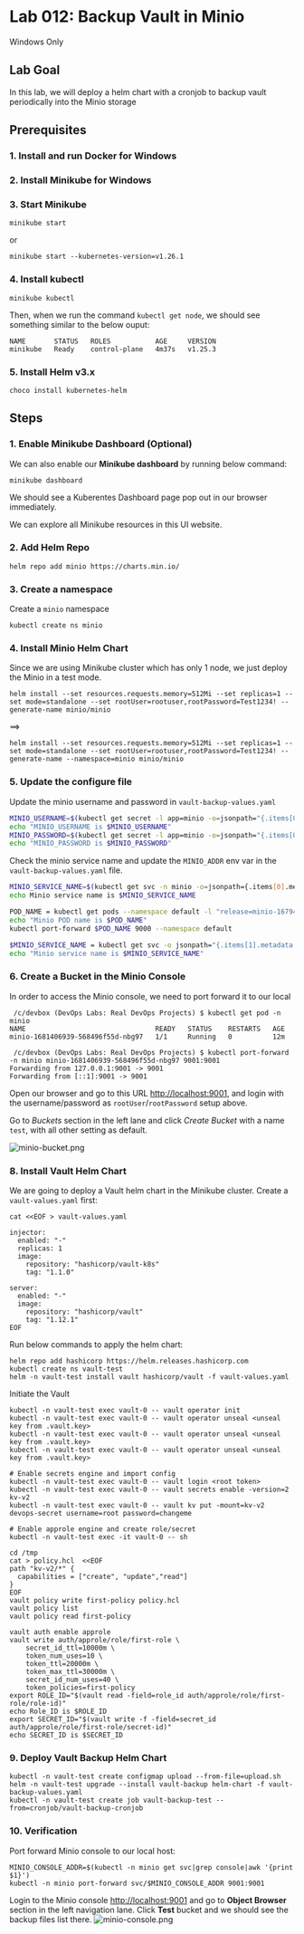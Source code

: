 # Lab 012: Backup Vault in Minio

Windows Only

<!--
Issues:

For 1 CPU Windows, `Windows + Ubuntu (vagrant vbox)` doesn't work - It works with Docker.

However, the Minio has issues.
-->

## Lab Goal

In this lab, we will deploy a helm chart with a cronjob to backup vault periodically into the Minio storage

## Prerequisites

### 1. Install and run Docker for Windows

### 2. Install Minikube for Windows

### 3. Start Minikube

`minikube start`

or

`minikube start --kubernetes-version=v1.26.1`

<!--
Output:

```dos
PS C:\devbox> minikube start --kubernetes-version=v1.26.1
* minikube v1.29.0 on Microsoft Windows 10 Enterprise 10.0.19044.2604 Build 19044.2604
* Using the docker driver based on existing profile
* Starting control plane node minikube in cluster minikube
* Pulling base image ...
* Updating the running docker "minikube" container ...
* Preparing Kubernetes v1.26.1 on Docker 20.10.23 ...
* Configuring bridge CNI (Container Networking Interface) ...
* Verifying Kubernetes components...
  - Using image gcr.io/k8s-minikube/storage-provisioner:v5
* Enabled addons: storage-provisioner, default-storageclass
* Done! kubectl is now configured to use "minikube" cluster and "default" namespace by default
```

PS C:\devbox> minikube start
* minikube v1.29.0 on Microsoft Windows 10 Enterprise 10.0.19044.2604 Build 19044.2604
* Using the docker driver based on existing profile
* Starting control plane node minikube in cluster minikube
* Pulling base image ...
* Restarting existing docker container for "minikube" ...
* Preparing Kubernetes v1.26.1 on Docker 20.10.23 ...
* Configuring bridge CNI (Container Networking Interface) ...
* Verifying Kubernetes components...
  - Using image docker.io/kubernetesui/dashboard:v2.7.0
  - Using image docker.io/kubernetesui/metrics-scraper:v1.0.8
  - Using image gcr.io/k8s-minikube/storage-provisioner:v5
* Some dashboard features require the metrics-server addon. To enable all features please run:

        minikube addons enable metrics-server

* Enabled addons: storage-provisioner, default-storageclass, dashboard
* Done! kubectl is now configured to use "minikube" cluster and "default" namespace by default
PS C:\devbox> minikube addons enable metrics-server
* metrics-server is an addon maintained by Kubernetes. For any concerns contact minikube on GitHub.
we can view the list of minikube maintainers at: https://github.com/kubernetes/minikube/blob/master/OWNERS
  - Using image registry.k8s.io/metrics-server/metrics-server:v0.6.2
* The 'metrics-server' addon is enabled
PS C:\devbox> minikube status
minikube
type: Control Plane
host: Running
kubelet: Running
apiserver: Running
kubeconfig: Configured
-->

<!--
Check status:

`minikube status`

Output:

```dos
PS C:\devbox> minikube status
minikube
type: Control Plane
host: Running
kubelet: Running
apiserver: Running
kubeconfig: Configured
```
Once the Minikube starts, we can download the kubectl
-->

### 4. Install kubectl

```dos
minikube kubectl
```

<!--
Output:

```dos
PS C:\devbox> minikube kubectl
kubectl controls the Kubernetes cluster manager.

 Find more information at: https://kubernetes.io/docs/reference/kubectl/

Basic Commands (Beginner):
  create          Create a resource from a file or from stdin
  expose          Take a replication controller, service, deployment or pod and expose it as a new Kubernetes service
  run             Run a particular image on the cluster
  set             Set specific features on objects
...
```
-->

Then, when we run the command `kubectl get node`, we should see something similar to the below ouput:

```dos
NAME       STATUS   ROLES           AGE     VERSION
minikube   Ready    control-plane   4m37s   v1.25.3
```

<!--
```dos
PS C:\devbox> kubectl get svc
NAME         TYPE        CLUSTER-IP   EXTERNAL-IP   PORT(S)   AGE
kubernetes   ClusterIP   10.96.0.1    <none>        443/TCP   104s
PS C:\devbox> kubectl get ns
NAME              STATUS   AGE
default           Active   107s
kube-node-lease   Active   108s
kube-public       Active   108s
kube-system       Active   109s
```
-->

### 5. Install Helm v3.x

<!--
Follow the instruction here [Helm v3.x](https://helm.sh/docs/intro/install/)
-->

```dos
choco install kubernetes-helm
```

## Steps

### 1. Enable Minikube Dashboard (Optional)

We can also enable our **Minikube dashboard** by running below command:

```dos
minikube dashboard
```

We should see a Kuberentes Dashboard page pop out in our browser immediately.

We can explore all Minikube resources in this UI website.

### 2. Add Helm Repo

```dos
helm repo add minio https://charts.min.io/
```

### 3. Create a namespace

Create a `minio` namespace

```dos
kubectl create ns minio
```

<!--
Output:

```dos
PS C:\devbox> kubectl create ns minio
namespace/minio created

PS C:\devbox> kubectl get ns
NAME                   STATUS   AGE
default                Active   2m50s
kube-node-lease        Active   2m51s
kube-public            Active   2m51s
kube-system            Active   2m52s
kubernetes-dashboard   Active   22s
minio                  Active   7s
```
-->

### 4. Install Minio Helm Chart

Since we are using Minikube cluster which has only 1 node, we just deploy the Minio in a test mode.

```dos
helm install --set resources.requests.memory=512Mi --set replicas=1 --set mode=standalone --set rootUser=rootuser,rootPassword=Test1234! --generate-name minio/minio
```

==>

```dos
helm install --set resources.requests.memory=512Mi --set replicas=1 --set mode=standalone --set rootUser=rootuser,rootPassword=Test1234! --generate-name --namespace=minio minio/minio
```

<!--
Output:

```dos
PS C:\devbox> helm install --set resources.requests.memory=512Mi --set replicas=1 --set mode=standalone --set rootUser=rootuser,rootPassword=Test1234! --generate-name minio/minio
NAME: minio-1679172101
LAST DEPLOYED: Sat Mar 18 16:41:42 2023
NAMESPACE: default
STATUS: deployed
REVISION: 1
TEST SUITE: None
NOTES:
MinIO can be accessed via port 9000 on the following DNS name from within our cluster:
minio-1679172101.default.svc.cluster.local

To access MinIO from localhost, run the below commands:

  1. export POD_NAME=$(kubectl get pods --namespace default -l "release=minio-1679172101" -o jsonpath="{.items[0].metadata.name}")

  2. kubectl port-forward $POD_NAME 9000 --namespace default

Read more about port forwarding here: http://kubernetes.io/docs/user-guide/kubectl/kubectl_port-forward/

we can now access MinIO server on http://localhost:9000. Follow the below steps to connect to MinIO server with mc client:

  1. Download the MinIO mc client - https://min.io/docs/minio/linux/reference/minio-mc.html#quickstart

  2. export MC_HOST_minio-1679172101-local=http://$(kubectl get secret --namespace default minio-1679172101 -o jsonpath="{.data.rootUser}" | base64 --decode):$(kubectl get secret --namespace default minio-1679172101 -o jsonpath="{.data.rootPassword}" | base64 --decode)@localhost:9000

  3. mc ls minio-1679172101-local
```
-->

<!--
PS C:\devbox> helm list
NAME                    NAMESPACE       REVISION        UPDATED                                 STATUS          CHART           APP VERSION
minio-1679175880        default         1               2023-03-18 17:44:41.4395894 -0400 EDT   deployed        minio-5.0.7     RELEASE.2023-02-10T18-48-39Z
PS C:\devbox> helm uninstall  minio-5.0.7
Error: uninstall: Release not loaded: minio-5.0.7: release: not found

PS C:\devbox> helm uninstall minio-1679175880
release "minio-1679175880" uninstalled

PS C:\devbox> helm install --set resources.requests.memory=512Mi --set replicas=1 --set mode=standalone --set rootUser=rootuser,rootPassword=Test1234! --generate-name minio/minio
NAME: minio-1679439883
LAST DEPLOYED: Tue Mar 21 19:04:44 2023
NAMESPACE: default
STATUS: deployed
REVISION: 1
TEST SUITE: None
NOTES:
MinIO can be accessed via port 9000 on the following DNS name from within our cluster:
minio-1679439883.default.svc.cluster.local

To access MinIO from localhost, run the below commands:

  1. export POD_NAME=$(kubectl get pods --namespace default -l "release=minio-1679439883" -o jsonpath="{.items[0].metadata.name}")

  2. kubectl port-forward $POD_NAME 9000 --namespace default

Read more about port forwarding here: http://kubernetes.io/docs/user-guide/kubectl/kubectl_port-forward/

we can now access MinIO server on http://localhost:9000. Follow the below steps to connect to MinIO server with mc client:

  1. Download the MinIO mc client - https://min.io/docs/minio/linux/reference/minio-mc.html#quickstart

  2. export MC_HOST_minio-1679439883-local=http://$(kubectl get secret --namespace default minio-1679439883 -o jsonpath="{.data.rootUser}" | base64 --decode):$(kubectl get secret --namespace default minio-1679439883 -o jsonpath="{.data.rootPassword}" | base64 --decode)@localhost:9000

  3. mc ls minio-1679439883-local
-->

### 5. Update the configure file

Update the minio username and password in `vault-backup-values.yaml`

```bash
MINIO_USERNAME=$(kubectl get secret -l app=minio -o=jsonpath="{.items[0].data.rootUser}"|base64 -d)
echo "MINIO_USERNAME is $MINIO_USERNAME"
MINIO_PASSWORD=$(kubectl get secret -l app=minio -o=jsonpath="{.items[0].data.rootPassword}"|base64 -d)
echo "MINIO_PASSWORD is $MINIO_PASSWORD"
```

Check the minio service name and update the `MINIO_ADDR` env var in the `vault-backup-values.yaml` file.

```bash
MINIO_SERVICE_NAME=$(kubectl get svc -n minio -o=jsonpath={.items[0].metadata.name})
echo Minio service name is $MINIO_SERVICE_NAME
```

<!--
```bash
 /c/devbox (DevOps Labs: Real DevOps Projects) $ MINIO_SERVICE_NAME=$(kubectl get svc -n minio -o=jsonpath={.items[0].metadata.name})
echo Minio service name is $MINIO_SERVICE_NAME
Minio service name is minio-1681406939
```
-->

```bash
POD_NAME = kubectl get pods --namespace default -l "release=minio-1679439883" -o jsonpath="{.items[0].metadata.name}"
echo "Minio POD name is $POD_NAME"
kubectl port-forward $POD_NAME 9000 --namespace default

$MINIO_SERVICE_NAME = kubectl get svc -o jsonpath="{.items[1].metadata.name}"
echo "Minio service name is $MINIO_SERVICE_NAME"
```

<!--
Output:

```dos
PS C:\devbox> $POD_NAME = kubectl get pods --namespace default -l "release=minio-1679442603" -o jsonpath="{.items[0].metadata.name}"
PS C:\devbox>
PS C:\devbox> echo "Minio POD name is $POD_NAME"
Minio POD name is minio-1679175880-74bc6487b8-lqmqx
PS C:\devbox>
PS C:\devbox> kubectl port-forward $POD_NAME 9000 --namespace default
Forwarding from 127.0.0.1:9000 -> 9000
Forwarding from [::1]:9000 -> 9000
```
-->

<!--
PS C:\devbox> kubectl get pods
NAME                              READY   STATUS    RESTARTS       AGE
configmap-demo-pod                1/1     Running   1 (9m4s ago)   21h
minio-1679439883-dd748c6c-n74np   1/1     Running   0              2m52s

PS C:\devbox> $POD_NAME = kubectl get pods --namespace default -l "release=minio-1679439883" -o jsonpath="{.items[0].metadata.name}"
PS C:\devbox> echo "Minio POD name is $POD_NAME"
Minio POD name is minio-1679439883-dd748c6c-n74np

PS C:\devbox>  kubectl get svc
NAME                       TYPE        CLUSTER-IP      EXTERNAL-IP   PORT(S)    AGE
kubernetes                 ClusterIP   10.96.0.1       <none>        443/TCP    3d1h
minio-1679439883           ClusterIP   10.101.97.206   <none>        9000/TCP   3m57s
minio-1679439883-console   ClusterIP   10.107.132.79   <none>        9001/TCP   3m57s

PS C:\devbox> $MINIO_SERVICE_NAME = kubectl get svc -o jsonpath="{.items[1].metadata.name}"
PS C:\devbox> echo "Minio service name is $MINIO_SERVICE_NAME"
Minio service name is minio-1679439883
```
-->

### 6. Create a Bucket in the Minio Console

In order to access the Minio console, we need to port forward it to our local

<!--
```bash
kubectl port-forward svc/$(kubectl get svc|grep console|awk '{print $1}') 9001:9001

kubectl port-forward $(kubectl get svc -n minio | grep console | awk '{print $1}') 9001:9001
```
-->

```dos
 /c/devbox (DevOps Labs: Real DevOps Projects) $ kubectl get pod -n minio
NAME                                READY   STATUS    RESTARTS   AGE
minio-1681406939-568496f55d-nbg97   1/1     Running   0          12m

 /c/devbox (DevOps Labs: Real DevOps Projects) $ kubectl port-forward -n minio minio-1681406939-568496f55d-nbg97 9001:9001
Forwarding from 127.0.0.1:9001 -> 9001
Forwarding from [::1]:9001 -> 9001
```

Open our browser and go to this URL [http://localhost:9001](http://localhost:9001), and login with the username/password as `rootUser`/`rootPassword` setup above.

Go to *Buckets* section in the left lane and click *Create Bucket* with a name `test`, with all other setting as default.

![minio-bucket.png](images/minio-bucket.png)

### 8. Install Vault Helm Chart

We are going to deploy a Vault helm chart in the Minikube cluster. Create a `vault-values.yaml` first:

```dos
cat <<EOF > vault-values.yaml

injector:
  enabled: "-"
  replicas: 1
  image:
    repository: "hashicorp/vault-k8s"
    tag: "1.1.0"

server:
  enabled: "-"
  image:
    repository: "hashicorp/vault"
    tag: "1.12.1"
EOF
```

Run below commands to apply the helm chart:

```dos
helm repo add hashicorp https://helm.releases.hashicorp.com
kubectl create ns vault-test
helm -n vault-test install vault hashicorp/vault -f vault-values.yaml
```

Initiate the Vault

```dos
kubectl -n vault-test exec vault-0 -- vault operator init
kubectl -n vault-test exec vault-0 -- vault operator unseal <unseal key from .vault.key>
kubectl -n vault-test exec vault-0 -- vault operator unseal <unseal key from .vault.key>
kubectl -n vault-test exec vault-0 -- vault operator unseal <unseal key from .vault.key>

# Enable secrets engine and import config
kubectl -n vault-test exec vault-0 -- vault login <root token>
kubectl -n vault-test exec vault-0 -- vault secrets enable -version=2 kv-v2 
kubectl -n vault-test exec vault-0 -- vault kv put -mount=kv-v2 devops-secret username=root password=changeme

# Enable approle engine and create role/secret
kubectl -n vault-test exec -it vault-0 -- sh

cd /tmp
cat > policy.hcl  <<EOF
path "kv-v2/*" {
  capabilities = ["create", "update","read"]
}
EOF
vault policy write first-policy policy.hcl
vault policy list
vault policy read first-policy

vault auth enable approle
vault write auth/approle/role/first-role \
    secret_id_ttl=10000m \
    token_num_uses=10 \
    token_ttl=20000m \
    token_max_ttl=30000m \
    secret_id_num_uses=40 \
    token_policies=first-policy
export ROLE_ID="$(vault read -field=role_id auth/approle/role/first-role/role-id)"
echo Role_ID is $ROLE_ID
export SECRET_ID="$(vault write -f -field=secret_id auth/approle/role/first-role/secret-id)"
echo SECRET_ID is $SECRET_ID
```

### 9. Deploy Vault Backup Helm Chart

```dos
kubectl -n vault-test create configmap upload --from-file=upload.sh
helm -n vault-test upgrade --install vault-backup helm-chart -f vault-backup-values.yaml
kubectl -n vault-test create job vault-backup-test --from=cronjob/vault-backup-cronjob
```

### 10. Verification

Port forward Minio console to our local host:

```dos
MINIO_CONSOLE_ADDR=$(kubectl -n minio get svc|grep console|awk '{print $1}')
kubectl -n minio port-forward svc/$MINIO_CONSOLE_ADDR 9001:9001
```

Login to the Minio console [http://localhost:9001](http://localhost:9001) and go to **Object Browser** section in the left navigation lane. Click **Test** bucket and we should see the backup files list there.
![minio-console.png](images/minio-console.png)

<!--
Reference

[Minio Helm Deployment](https://github.com/minio/minio/tree/master/helm/minio)

git clone https://github.com/briansu2004/udemy-devops-14-real-projects.git
cd udemy-devops-14-real-projects/012-CronjobVaultBackupHelmMinikube
-->

